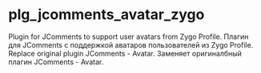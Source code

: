 # plg_jcomments_avatar_zygo
Plugin for JComments to support user avatars from Zygo Profile.
Плагин для JComments с поддержкой аватаров пользователей из Zygo Profile.
Replace original plugin JComments - Avatar.
Заменяет оригиналбный плагин JComments - Avatar.
